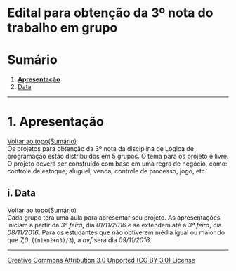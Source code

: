 # Edital para obtenção da 3º nota do trabalho em grupo  
# Sumário

1. **[Apresentação](#1-apresentação)**  
  1. [Data](#i-data)  

---

# 1. Apresentação  
[Voltar ao topo(Sumário)](#sumário)  
Os projetos para obtenção da 3º nota da disciplina de Lógica de programação estão distribuidos em 5 grupos. O tema para os projeto é livre. O projeto deverá ser construído com base em uma regra de negócio, como: controle de estoque, aluguel, venda, controle de processo, jogo, etc.

##  i. Data  
[Voltar ao topo(Sumário)](#sumário)  
Cada grupo terá uma aula para apresentar seu projeto. As apresentações iniciam a partir da _3ª feira_, dia _01/11/2016_ e se extendem até a _3ª feira_, dia _08/11/2016_. Para os estudantes que não obtiverem média igual ou maior do que _7,0_, (```(n1+n2+n3)/3```), a _avf_ será dia _09/11/2016_.


---

[Creative Commons Attribution 3.0 Unported (CC BY 3.0) License](http://creativecommons.org/licenses/by/3.0/)
